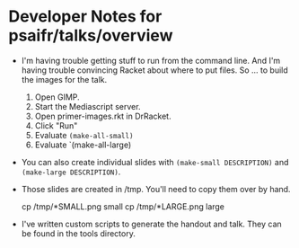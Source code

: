 Developer Notes for psaifr/talks/overview
=========================================

* I'm having trouble getting stuff to run from the command line.  And
  I'm having trouble convincing Racket about where to put files.  So ...
  to build the images for the talk.

    1. Open GIMP.
    2. Start the Mediascript server.
    3. Open primer-images.rkt in DrRacket.  
    4. Click "Run"
    5. Evaluate `(make-all-small)`
    6. Evaluate `(make-all-large)

* You can also create individual slides with `(make-small DESCRIPTION)` and
  `(make-large DESCRIPTION)`.
  
* Those slides are created in /tmp.  You'll need to copy them over by hand.

    cp /tmp/*SMALL.png small
    cp /tmp/*LARGE.png large

* I've written custom scripts to generate the handout and talk.  They
  can be found in the tools directory.

